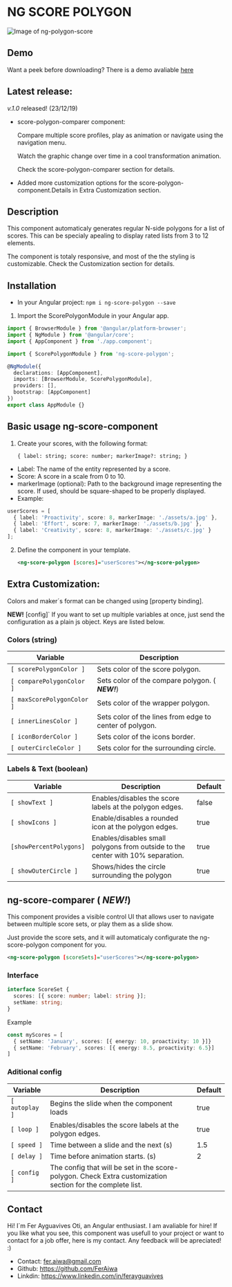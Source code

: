 # NG SCORE POLYGON

![Image of ng-polygon-score](https://repository-images.githubusercontent.com/225927254/9748c900-16db-11ea-9f54-0e731cad1a80)

## Demo

Want a peek before downloading? There is a demo avaliable [here](https://feraiwa.github.io/ng-score-polygon/)

## Latest release:

_v.1.0_ released! (23/12/19)

- score-polygon-comparer component:

  Compare multiple score profiles, play as animation or navigate using the navigation menu.

  Watch the graphic change over time in a cool transformation animation.

  Check the score-polygon-comparer section for details.

- Added more customization options for the score-polygon-component.Details in Extra Customization section.

## Description

This component automaticaly generates regular N-side polygons for a list of scores. This can be specialy apealing
to display rated lists from 3 to 12 elements.

The component is totaly responsive, and most of the the styling is customizable. Check the Customization section for details.

## Installation

- In your Angular project:
  `npm i ng-score-polygon --save`

1. Import the ScorePolygonModule in your Angular app.

```typescript
import { BrowserModule } from '@angular/platform-browser';
import { NgModule } from '@angular/core';
import { AppComponent } from './app.component';

import { ScorePolygonModule } from 'ng-score-polygon';

@NgModule({
  declarations: [AppComponent],
  imports: [BrowserModule, ScorePolygonModule],
  providers: [],
  bootstrap: [AppComponent]
})
export class AppModule {}
```

## Basic usage ng-score-component

1. Create your scores, with the following format:

   `{ label: string; score: number; markerImage?: string; }`

- Label: The name of the entity represented by a score.
- Score: A score in a scale from 0 to 10.
- markerImage (optional): Path to the background image representing the score. If used, should be square-shaped to be properly displayed.
- Example:

```typescript
userScores = [
  { label: 'Proactivity', score: 8, markerImage: './assets/a.jpg' },
  { label: 'Effort', score: 7, markerImage: './assets/b.jpg' },
  { label: 'Creativity', score: 8, markerImage: './assets/c.jpg' }
];
```

2. Define the component in your template.

   ```xml
   <ng-score-polygon [scores]="userScores"></ng-score-polygon>
   ```

## Extra Customization:

Colors and maker´s format can be changed using [property binding].

**NEW!** [config]`
If you want to set up multiple variables at once, just send the configuration as a plain
js object. Keys are listed below.

### Colors (string)

| Variable                   | Description                                             |
| -------------------------- | ------------------------------------------------------- |
| `[ scorePolygonColor ]`    | Sets color of the score polygon.                        |
| `[ comparePolygonColor ]`  | Sets color of the compare polygon. ( **_NEW!_**)        |
| `[ maxScorePolygonColor ]` | Sets color of the wrapper polygon.                      |
| `[ innerLinesColor ]`      | Sets color of the lines from edge to center of polygon. |
| `[ iconBorderColor ]`      | Sets color of the icons border.                         |
| `[ outerCircleColor ]`     | Sets color for the surrounding circle.                  |

### Labels & Text (boolean)

| Variable                | Description                                                                     | Default |
| ----------------------- | ------------------------------------------------------------------------------- | ------- |
| `[ showText ]`          | Enables/disables the score labels at the polygon edges.                         | false   |
| `[ showIcons ]`         | Enable/disables a rounded icon at the polygon edges.                            | true    |
| `[showPercentPolygons]` | Enables/disables small polygons from outside to the center with 10% separation. | true    |
| `[ showOuterCircle ]`   | Shows/hides the circle surrounding the polygon                                  | true    |

## ng-score-comparer ( **_NEW!_**)

This component provides a visible control UI that allows user to navigate between multiple
score sets, or play them as a slide show.

Just provide the score sets, and it will automaticaly configurate the ng-score-polygon component for you.

```xml
<ng-score-polygon [scoreSets]="userScores"></ng-score-polygon>
```

### Interface

```typescript
interface ScoreSet {
  scores: [{ score: number; label: string }];
  setName: string;
}
```

Example

```typescript
const myScores = [
  { setName: 'January', scores: [{ energy: 10, proactivity: 10 }]}
  { setName: 'February', scores: [{ energy: 8.5, proactivity: 6.5}]
]
```

### Aditional config

| Variable       | Description                                                                                                | Default |
| -------------- | ---------------------------------------------------------------------------------------------------------- | ------- |
| `[ autoplay ]` | Begins the slide when the component loads                                                                  | true    |
| `[ loop ]`     | Enables/disables the score labels at the polygon edges.                                                    | true    |
| `[ speed ]`    | Time between a slide and the next (s)                                                                      | 1.5     |
| `[ delay ]`    | Time before animation starts. (s)                                                                          | 2       |
| `[ config ]`   | The config that will be set in the score-polygon. Check Extra customization section for the complete list. |

## Contact

Hi! I´m Fer Ayguavives Oti, an Angular enthusiast. I am avaliable for hire! If you like what you see, this component
was usefull to your project or want to contact for a job offer, here is my contact. Any feedback will be apreciated! :)

- Contact: fer.aiwa@gmail.com
- Github: https://github.com/FerAiwa
- Linkdin: https://www.linkedin.com/in/ferayguavives
